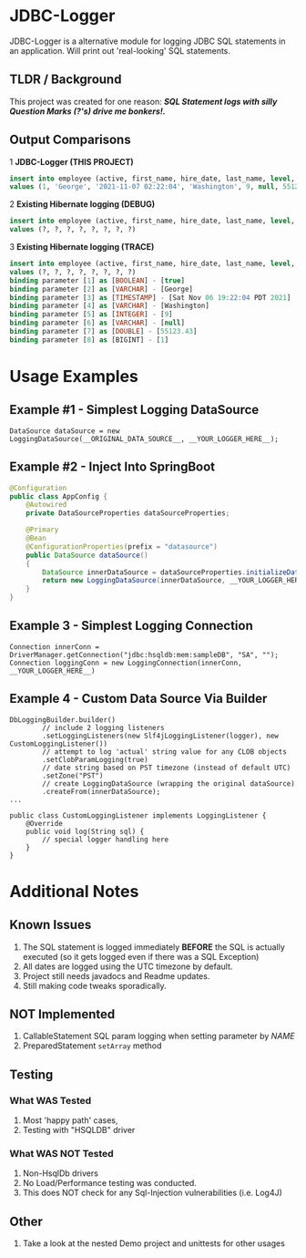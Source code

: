 # JDBC-Logger
JDBC-Logger is a alternative module for logging JDBC SQL statements in an application.  Will print out 'real-looking' SQL statements.

## TLDR / Background
This project was created for one reason: ***SQL Statement logs with silly Question Marks (?'s) drive me bonkers!.***

## Output Comparisons
1 **JDBC-Logger (THIS PROJECT)**
```sql
insert into employee (active, first_name, hire_date, last_name, level, notes, salary, id) 
values (1, 'George', '2021-11-07 02:22:04', 'Washington', 9, null, 55123.43, 1)
```
2 **Existing Hibernate logging (DEBUG)**
```sql
insert into employee (active, first_name, hire_date, last_name, level, notes, salary, id) 
values (?, ?, ?, ?, ?, ?, ?, ?)
```
3 **Existing Hibernate logging (TRACE)**
```sql
insert into employee (active, first_name, hire_date, last_name, level, notes, salary, id) 
values (?, ?, ?, ?, ?, ?, ?, ?)
binding parameter [1] as [BOOLEAN] - [true]
binding parameter [2] as [VARCHAR] - [George]
binding parameter [3] as [TIMESTAMP] - [Sat Nov 06 19:22:04 PDT 2021]
binding parameter [4] as [VARCHAR] - [Washington]
binding parameter [5] as [INTEGER] - [9]
binding parameter [6] as [VARCHAR] - [null]
binding parameter [7] as [DOUBLE] - [55123.43]
binding parameter [8] as [BIGINT] - [1]
```
# Usage Examples

## Example #1 - Simplest Logging DataSource
```
DataSource dataSource = new LoggingDataSource(__ORIGINAL_DATA_SOURCE__, __YOUR_LOGGER_HERE__);
```

## Example #2 - Inject Into SpringBoot
```java
@Configuration
public class AppConfig {
    @Autowired
    private DataSourceProperties dataSourceProperties;

    @Primary
    @Bean
    @ConfigurationProperties(prefix = "datasource")
    public DataSource dataSource()
    {
        DataSource innerDataSource = dataSourceProperties.initializeDataSourceBuilder().build();
        return new LoggingDataSource(innerDataSource, __YOUR_LOGGER_HERE__);
    }
}
```
## Example 3 - Simplest Logging Connection
```
Connection innerConn = DriverManager.getConnection("jdbc:hsqldb:mem:sampleDB", "SA", "");
Connection loggingConn = new LoggingConnection(innerConn, __YOUR_LOGGER_HERE__)
```
## Example 4 - Custom Data Source Via Builder
```
DbLoggingBuilder.builder()
        // include 2 logging listeners
        .setLoggingListeners(new Slf4jLoggingListener(logger), new CustomLoggingListener())
        // attempt to log 'actual' string value for any CLOB objects
        .setClobParamLogging(true)
        // date string based on PST timezone (instead of default UTC)
        .setZone("PST")
        // create LoggingDataSource (wrapping the original dataSource)
        .createFrom(innerDataSource);
... 

public class CustomLoggingListener implements LoggingListener {
    @Override
    public void log(String sql) {
        // special logger handling here
    }
}
```
# Additional Notes
## Known Issues
1. The SQL statement is logged immediately **BEFORE** the SQL is actually executed (so it gets logged even if there was a SQL Exception)
2. All dates are logged using the UTC timezone by default.
3. Project still needs javadocs and Readme updates.
4. Still making code tweaks sporadically.

## NOT Implemented
1. CallableStatement SQL param logging when setting parameter by _NAME_
2. PreparedStatement `setArray` method

## Testing
### What WAS Tested
1. Most 'happy path' cases,
2. Testing with "HSQLDB" driver
### What WAS NOT Tested
1. Non-HsqlDb drivers
2. No Load/Performance testing was conducted. 
3. This does NOT check for any Sql-Injection vulnerabilities (i.e. Log4J)
## Other
1. Take a look at the nested Demo project and unittests for other usages